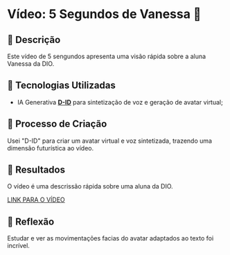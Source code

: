 # Vídeo: 5 Segundos de Vanessa 🎥

## 📒 Descrição
Este vídeo de 5 sengundos apresenta uma visão rápida sobre a aluna Vanessa da DIO.

## 🤖 Tecnologias Utilizadas
- IA Generativa **[D-ID](https://www.d-id.com)** para sintetização de voz e geração de avatar virtual;

## 🧐 Processo de Criação
Usei "D-ID" para criar um avatar virtual e voz sintetizada, trazendo uma dimensão futurística ao vídeo.

## 🚀 Resultados
O vídeo é uma descrissão rápida sobre uma aluna da DIO.

[LINK PARA O VÍDEO ](https://studio.d-id.com/share?id=fc52c35adae52bb86fffcb0266d52fea&utm_source=copy)

## 💭 Reflexão
Estudar e ver as movimentações facias do avatar adaptados ao texto foi incrível.
